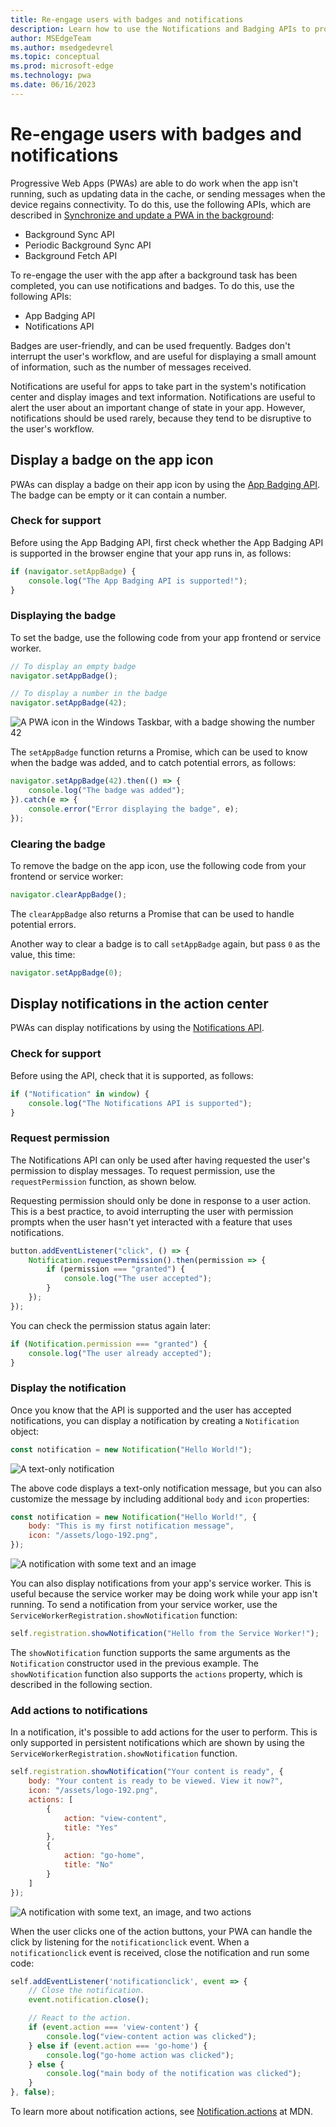 ```yaml
---
title: Re-engage users with badges and notifications
description: Learn how to use the Notifications and Badging APIs to provide re-engaging functionality in your Progressive Web App (PWA).
author: MSEdgeTeam
ms.author: msedgedevrel
ms.topic: conceptual
ms.prod: microsoft-edge
ms.technology: pwa
ms.date: 06/16/2023
---
```

# Re-engage users with badges and notifications

Progressive Web Apps (PWAs) are able to do work when the app isn't running, such as updating data in the cache, or sending messages when the device regains connectivity.  To do this, use the following APIs, which are described in [Synchronize and update a PWA in the background](background-syncs.md):

*  Background Sync API
*  Periodic Background Sync API
*  Background Fetch API

To re-engage the user with the app after a background task has been completed, you can use notifications and badges.  To do this, use the following APIs:

*  App Badging API
*  Notifications API

Badges are user-friendly, and can be used frequently.  Badges don't interrupt the user's workflow, and are useful for displaying a small amount of information, such as the number of messages received.

Notifications are useful for apps to take part in the system's notification center and display images and text information.  Notifications are useful to alert the user about an important change of state in your app.  However, notifications should be used rarely, because they tend to be disruptive to the user's workflow.


<!-- ====================================================================== -->
## Display a badge on the app icon

PWAs can display a badge on their app icon by using the [App Badging API](https://developer.mozilla.org/docs/Web/API/Badging_API).  The badge can be empty or it can contain a number.

### Check for support

Before using the App Badging API, first check whether the App Badging API is supported in the browser engine that your app runs in, as follows:

```javascript
if (navigator.setAppBadge) {
    console.log("The App Badging API is supported!");
}
```

### Displaying the badge

To set the badge, use the following code from your app frontend or service worker.

```javascript
// To display an empty badge
navigator.setAppBadge();

// To display a number in the badge
navigator.setAppBadge(42);
```

![A PWA icon in the Windows Taskbar, with a badge showing the number 42](../media/app-badge-in-taskbar.png)

The `setAppBadge` function returns a Promise, which can be used to know when the badge was added, and to catch potential errors, as follows:

```javascript
navigator.setAppBadge(42).then(() => {
    console.log("The badge was added");
}).catch(e => {
    console.error("Error displaying the badge", e);
});
```

### Clearing the badge

To remove the badge on the app icon, use the following code from your frontend or service worker:

```javascript
navigator.clearAppBadge();
```

The `clearAppBadge` also returns a Promise that can be used to handle potential errors.

Another way to clear a badge is to call `setAppBadge` again, but pass `0` as the value, this time:

```javascript
navigator.setAppBadge(0);
```


<!-- ====================================================================== -->
## Display notifications in the action center

PWAs can display notifications by using the [Notifications API](https://developer.mozilla.org/docs/Web/API/Notifications_API).

### Check for support

Before using the API, check that it is supported, as follows:

```javascript
if ("Notification" in window) {
    console.log("The Notifications API is supported");
}
```

### Request permission

The Notifications API can only be used after having requested the user's permission to display messages. To request permission, use the `requestPermission` function, as shown below.

Requesting permission should only be done in response to a user action. This is a best practice, to avoid interrupting the user with permission prompts when the user hasn't yet interacted with a feature that uses notifications.

```javascript
button.addEventListener("click", () => {
    Notification.requestPermission().then(permission => {
        if (permission === "granted") {
            console.log("The user accepted");
        }
    });
});
```

You can check the permission status again later:

```javascript
if (Notification.permission === "granted") {
    console.log("The user already accepted");
}
```

### Display the notification

Once you know that the API is supported and the user has accepted notifications, you can display a notification by creating a `Notification` object:

```javascript
const notification = new Notification("Hello World!");
```

![A text-only notification](../media/notification-text-only.png)

The above code displays a text-only notification message, but you can also customize the message by including additional `body` and `icon` properties:

```javascript
const notification = new Notification("Hello World!", {
    body: "This is my first notification message",
    icon: "/assets/logo-192.png",
});
```

![A notification with some text and an image](../media/notification-with-image.png)

You can also display notifications from your app's service worker. This is useful because the service worker may be doing work while your app isn't running. To send a notification from your service worker, use the `ServiceWorkerRegistration.showNotification` function:

```javascript
self.registration.showNotification("Hello from the Service Worker!");
```

The `showNotification` function supports the same arguments as the `Notification` constructor used in the previous example.  The `showNotification` function also supports the `actions` property, which is described in the following section.

### Add actions to notifications

In a notification, it's possible to add actions for the user to perform.  This is only supported in persistent notifications which are shown by using the `ServiceWorkerRegistration.showNotification` function.

```javascript
self.registration.showNotification("Your content is ready", {
    body: "Your content is ready to be viewed. View it now?",
    icon: "/assets/logo-192.png",
    actions: [
        {
            action: "view-content",
            title: "Yes"
        },
        {
            action: "go-home",
            title: "No"
        }
    ]
});
```

![A notification with some text, an image, and two actions](../media/notification-with-actions.png)

When the user clicks one of the action buttons, your PWA can handle the click by listening for the `notificationclick` event.  When a `notificationclick` event is received, close the notification and run some code:

```javascript
self.addEventListener('notificationclick', event => {
    // Close the notification.
    event.notification.close();

    // React to the action.
    if (event.action === 'view-content') {
        console.log("view-content action was clicked");
    } else if (event.action === 'go-home') {
        console.log("go-home action was clicked");
    } else {
        console.log("main body of the notification was clicked");
    }
}, false);
```

To learn more about notification actions, see [Notification.actions](https://developer.mozilla.org/docs/Web/API/notification/actions) at MDN.
